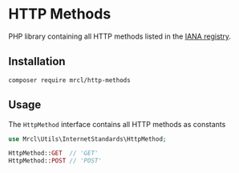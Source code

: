 # HTTP Methods

PHP library containing all HTTP methods listed in
the [IANA registry](https://www.iana.org/assignments/http-methods/http-methods.xhtml).

## Installation

```
composer require mrcl/http-methods
```

## Usage

The `HttpMethod` interface contains all HTTP methods as constants

```php
use Mrcl\Utils\InternetStandards\HttpMethod;

HttpMethod::GET  // 'GET'       
HttpMethod::POST // 'POST'
```